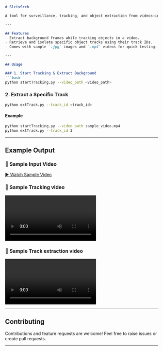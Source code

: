 ````markdown
# SlctvSrch

A tool for surveillance, tracking, and object extraction from videos—ideal for background extraction and selective track retrieval.

---

## Features
- Extract background frames while tracking objects in a video.
- Retrieve and isolate specific object tracks using their track IDs.
- Comes with sample `.jpg` images and `.mp4` videos for quick testing.

---

## Usage

### 1. Start Tracking & Extract Background  
```bash
python startTracking.py --video_path <video_path>
````

### 2. Extract a Specific Track

```bash
python extTrack.py --track_id <track_id>
```

#### Example

```bash
python startTracking.py --video_path sample_video.mp4
python extTrack.py --track_id 3
```

---

## Example Output

### 🎥 Sample Input Video

[▶ Watch Sample Video](sample_video.mp4)

### 📸 Sample Tracking video

![Sample Tracking Output](https://github.com/BhavyaBhola/SlctvSrch/blob/main/output_video.mp4)

### 📸 Sample Track extraction video

![Sample Tracking Output](https://github.com/BhavyaBhola/SlctvSrch/blob/main/extTrack.mp4)


---

## Contributing

Contributions and feature requests are welcome! Feel free to raise issues or create pull requests.

---

